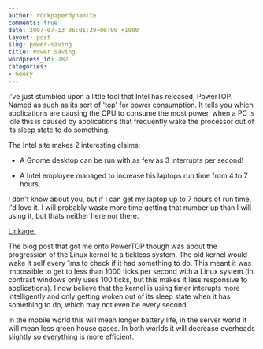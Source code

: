 ```yaml
---
author: rockpaperdynamite
comments: true
date: 2007-07-13 06:01:29+00:00 +1000
layout: post
slug: power-saving
title: Power Saving
wordpress_id: 282
categories:
- Geeky
---
```


I've just stumbled upon a little tool that Intel has released, PowerTOP. Named as such as its sort of 'top' for power consumption. It tells you which applications are causing the CPU to consume the most power, when a PC is idle this is caused by applications that frequently wake the processor out of its sleep state to do something.

The Intel site makes 2 interesting claims:



	
  * A Gnome desktop can be run with as few as 3 interrupts per second!

	
  * A Intel employee managed to increase his laptops run time from 4 to 7 hours.


I don't know about you, but if I can get my laptop up to 7 hours of run time, I'd love it. I will probably waste more time getting that number up than I will using it, but thats neither here nor there.

[Linkage.<!-- more -->](http://www.linuxpowertop.org/powertop.php)

The blog post that got me onto PowerTOP though was about the progression of the Linux kernel to a tickless system. The old kernel would wake it self every 1ms to check if it had something to do. This meant it was impossible to get to less than 1000 ticks per second with a Linux system (in contrast windows only uses 100 ticks, but this makes it less responsive to applications). I now believe that the kernel is using timer interupts more intelligently and only getting woken out of its sleep state when it has something to do, which may not even be every second.

In the mobile world this will mean longer battery life, in the server world it will mean less green house gases. In both worlds it will decrease overheads slightly so everything is more efficient.

